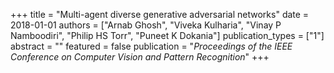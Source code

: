 +++
title = "Multi-agent diverse generative adversarial networks"
date = 2018-01-01
authors = ["Arnab Ghosh", "Viveka Kulharia", "Vinay P Namboodiri", "Philip HS Torr", "Puneet K Dokania"]
publication_types = ["1"]
abstract = ""
featured = false
publication = "*Proceedings of the IEEE Conference on Computer Vision and Pattern Recognition*"
+++

